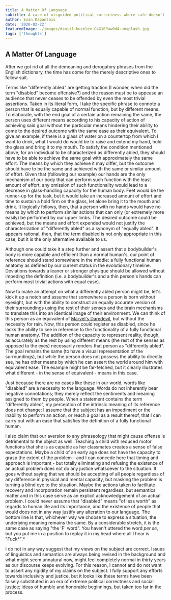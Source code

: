 ```yaml
---
title: A Matter Of Language
subtitle: A case of misguided political correctness where safe doesn't always mean just.
author: Evan Kapantais
date: '2020-02-22'
featuredImage: ./images/daniil-kuzelev-C4G18Paw0d4-unsplash.jpg
tags: ['thoughts']
---
```


## A Matter Of Language

After we got rid of all the demeaning and derogatory phrases from the English dictionary, the time has come for the merely descriptive ones to follow suit.

Terms like "differently abled" are getting traction (I wonder, when did the term "disabled" become offensive?) and the reason must be to appease an audience that never ceases to be offended by even the most trivial assertions. Taken in its literal form, I take the specific phrase to connote a person that is equally capable of normal function, but by different means. To elaborate, with the end goal of a certain action remaining the same, the person uses different means according to his capacity of action of achieving said goal without the particular means hindering their ability to come to the desired outcome with the same ease as their equivalent. To give an example, if there is a glass of water on a countertop from which I want to drink, what I would do would be to raise and extend my hand, hold the glass and bring it to my mouth. To satisfy the condition mentioned above, for an individual to be characterized as differently abled, they should have to be able to achieve the same goal with approximately the same effort. The means by which they achieve it may differ, but the outcome should have to be the same and achieved with the same or similar amount of effort. Given that (following our example) our hands are the only mechanism of our body that can perform such function with the least amount of effort, any omission of such functionality would lead to a decrease in glass-handling capacity for the human body. Feet would be the runner-up for the task, but it would take an increased amount of effort and time to sustain a hold firm on the glass, let alone bring it to the mouth and drink. It logically follows, then, that a person with no hands would have no means by which to perform similar actions that can only (or extremely more easily) be performed by our upper limbs. The desired outcome could be achieved, but the means and effort expended would not justify the characterization of "differently abled" as a synonym of "equally abled". It appears rational, then, that the term disabled is not only appropriate in this case, but it is the only alternative available to us. 

Although one could take it a step further and assert that a bodybuilder's body is more capable and efficient than a normal human's, our point of reference should stand somewhere in the middle: a fully functional human anatomy as defined by our current status in the evolutionary timeline. Deviations towards a leaner or stronger physique should be allowed without impeding the definition (i.e. a bodybuilder's and a thin person's hands can perform most trivial actions with equal ease).

Now to make an attempt on what a differently abled person might be, let's kick it up a notch and assume that somewhere a person is born without eyesight, but with the ability to construct an equally accurate version of their surroundings using the rest of their senses and the brain mechanisms to translate this into an identical image of their environment. We can think of this person as an equivalent of [Marvel's Daredevil](https://en.wikipedia.org/wiki/Daredevil_(Marvel_Comics_character)#Powers_and_abilities), but without the necessity for rain. Now, this person could register as disabled, since he lacks the ability to see in reference to the functionality of a fully functional human anatomy. The addition of the capacity to represent reality, though, as accurately as the rest by using different means (the rest of the senses as opposed to the eyes) necessarily renders that person as "differently abled". The goal remains the same (to have a visual representation of the surroundings), but while the person does not possess the ability to directly see, he has other means by which he can assert the world around him with equivalent ease. The example might be far-fetched, but it clearly illustrates what different - in the sense of equivalent - means in this case. 

Just because there are no cases like these in our world, words like "disabled" are a necessity to the language. Words do not inherently bear negative connotations; they merely reflect the sentiments and meaning assigned to them by people. When a statement contains the term "differently abled", my perception of the intrinsic meaning of its reference does not change; I assume that the subject has an impediment or the inability to perform an action, or reach a goal as a result thereof, that I can carry out with an ease that satisfies the definition of a fully functional human.

I also claim that our aversion to any phraseology that might cause offense is detrimental to the object as well. Teaching a child with reduced motor functions that she is as capable as her classmates creates a sense of false expectations. Maybe a child of an early age does not have the capacity to grasp the extent of the problem - and I can concede here that timing and approach is important - but totally eliminating and refusing the existence of an actual problem does not do any justice whatsoever to the situation. It goes without saying that we should be accepting of all people regardless of any difference in physical and mental capacity, but masking the problem is turning a blind eye to the situation. Maybe the actions taken to facilitate recovery and incorporation remain persistent regardless, but semantics matter and in this case serve as an explicit acknowledgement of an actual problem. I could never assume that "disabled" means "of less worth" as regards to human life and its importance, and the existence of people that would does not in any way justify any alteration to our language. The bottom line is that, whichever way we choose to express a situation, the underlying meaning remains the same. By a considerable stretch, it is the same case as saying "the 'F' word". You haven't uttered the word *per se*, but you put me in a position to replay it in my head where all I hear is "Fuck*".*

I do not in any way suggest that my views on the subject are correct. Issues of linguistics and semantics are always being revised in the background and what might seem unnatural now, might feel completely normal in thirty years as our discourse keeps evolving. For this reason, I cannot and do not want to assert any rigidity of my claims on the subject. I fully support any efforts towards inclusivity and justice, but it looks like these terms have been falsely substituted in an era of extreme political correctness and social justice; ideas of humble and honorable beginnings, but taken too far in the process.